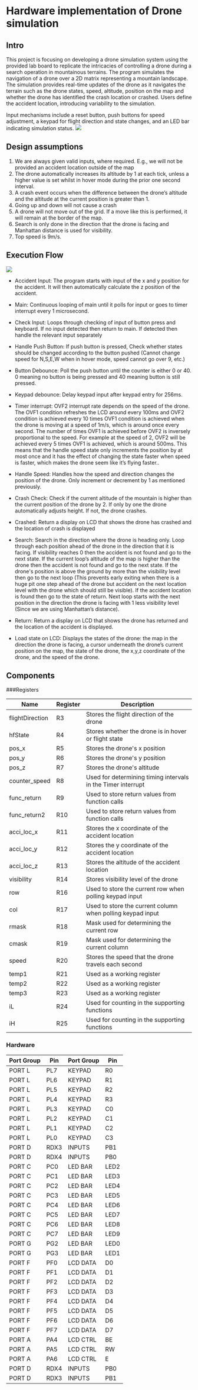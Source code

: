 # Hardware implementation of Drone simulation

## Intro
This project is focusing on developing a drone simulation system using the provided lab board to replicate the intricacies of controlling a drone during a search operation in mountainous terrains. The program simulates the navigation of a drone over a 2D matrix representing a mountain landscape. The simulation provides real-time updates of the drone as it navigates the terrain such as the drone states, speed, altitude, position on the map and whether the drone has identified the crash location or crashed. Users define the accident location, introducing variability to the simulation.

Input mechanisms include a reset button, push buttons for speed adjustment, a keypad for flight direction and state changes, and an LED bar indicating simulation status.
![](https://github.com/ace-lii/accident/blob/main/img/outline.png?raw=true)

## Design assumptions
1.	We are always given valid inputs, where required. E.g., we will not be provided an accident location outside of the map
2.	The drone automatically increases its altitude by 1 at each tick, unless a higher value is set whilst in hover mode during the prior one second interval.
3.	A crash event occurs when the difference between the drone’s altitude and the altitude at the current position is greater than 1.
4.	Going up and down will not cause a crash
5.	A drone will not move out of the grid. If a move like this is performed, it will remain at the border of the map.
6.	Search is only done in the direction that the drone is facing and Manhattan distance is used for visibility.
7.	Top speed is 9m/s.


## Execution Flow

 ![](https://github.com/ace-lii/accident/blob/main/img/flow.png?raw=true)

* Accident Input: The program starts with input of the x and y position for the accident. It will then automatically calculate the z position of the accident. 

* Main: Continuous looping of main until it polls for input or goes to timer interrupt every 1 microsecond.

* Check Input: Loops through checking of input of button press and keyboard. If no input detected then return to main. If detected then handle the relevant input separately

* Handle Push Button: If push button is pressed, Check whether states should be changed according to the button pushed (Cannot change speed for N,S,E,W when in hover mode, speed cannot go over 9, etc.)

* Button Debounce: Poll the push button until the counter is either 0 or 40. 0 meaning no button is being pressed and 40 meaning button is still pressed.

* Keypad debounce: Delay keypad input after keypad entry for 256ms.

* Timer interrupt: OVF2 interrupt rate depends on the speed of the drone. The OVF1 condition refreshes the LCD around every 100ms and OVF2 condition is achieved every 10 times OVF1 condition is achieved when the drone is moving at a speed of 1m/s, which is around once every second. The number of times OVF1 is achieved before OVF2 is inversely proportional to the speed. For example at the speed of 2, OVF2 will be achieved every 5 times OVF1 is achieved, which is around 500ms. This means that the handle speed state only increments the position by at most once and it has the effect of changing the state faster when speed is faster, which makes the drone seem like it’s flying faster..

* Handle Speed: Handles how the speed and direction changes the position of the drone. Only increment or decrement by 1 as mentioned previously.

* Crash Check: Check if the current altitude of the mountain is higher than the current position of the drone by 2. If only by one the drone automatically adjusts height. If not, the drone crashes.

* Crashed: Return a display on LCD that shows the drone has crashed and the location of crash is displayed

* Search: Search in the direction where the drone is heading only. Loop through each position ahead of the drone in the direction that it is facing. If visibility reaches 0 then the accident is not found and go to the next state. If the current loop’s altitude of the map is higher than the drone then the accident is not found and go to the next state. If the drone's position is above the ground by more than the visibility level then go to the next loop (This prevents early exiting when there is a huge pit one step ahead of the drone but accident on the next location level with the drone which should still be visible). If the accident location is found then go to the state of return. Next loop starts with the next position in the direction the drone is facing with 1 less visibility level (Since we are using Manhattan’s distance).

* Return: Return a display on LCD that shows the drone has returned and the location of the accident is displayed.

* Load state on LCD: Displays the states of the drone: the map in the direction the drone is facing, a cursor underneath the drone’s current position on the map, the state of the drone, the x,y,z coordinate of the drone, and the speed of the drone.

## Components
###Registers

| Name           | Register | Description                                                 |
|----------------|----------|-------------------------------------------------------------|
| flightDirection| R3       | Stores the flight direction of the drone                    |
| hfState        | R4       | Stores whether the drone is in hover or flight state        |
| pos_x          | R5       | Stores the drone's x position                               |
| pos_y          | R6       | Stores the drone's y position                               |
| pos_z          | R7       | Stores the drone's altitude                                 |
| counter_speed  | R8       | Used for determining timing intervals in the Timer interrupt|
| func_return    | R9       | Used to store return values from function calls             |
| func_return2   | R10      | Used to store return values from function calls             |
| acci_loc_x     | R11      | Stores the x coordinate of the accident location            |
| acci_loc_y     | R12      | Stores the y coordinate of the accident location            |
| acci_loc_z     | R13      | Stores the altitude of the accident location                |
| visibility     | R14      | Stores visibility level of the drone                         |
| row            | R16      | Used to store the current row when polling keypad input     |
| col            | R17      | Used to store the current column when polling keypad input  |
| rmask          | R18      | Mask used for determining the current row                   |
| cmask          | R19      | Mask used for determining the current column                |
| speed          | R20      | Stores the speed that the drone travels each second         |
| temp1          | R21      | Used as a working register                                   |
| temp2          | R22      | Used as a working register                                   |
| temp3          | R23      | Used as a working register                                   |
| iL             | R24      | Used for counting in the supporting functions               |
| iH             | R25      | Used for counting in the supporting functions               |



### Hardware


| Port Group  | Pin | Port Group | Pin |
|-------------|-----|------------|-----|
| PORT L      | PL7 | KEYPAD     | R0  |
| PORT L      | PL6 | KEYPAD     | R1  |
| PORT L      | PL5 | KEYPAD     | R2  |
| PORT L      | PL4 | KEYPAD     | R3  |
| PORT L      | PL3 | KEYPAD     | C0  |
| PORT L      | PL2 | KEYPAD     | C1  |
| PORT L      | PL1 | KEYPAD     | C2  |
| PORT L      | PL0 | KEYPAD     | C3  |
| PORT D      | RDX3| INPUTS     | PB1 |
| PORT D      | RDX4| INPUTS     | PB0 |
| PORT C      | PC0 | LED BAR    | LED2|
| PORT C      | PC1 | LED BAR    | LED3|
| PORT C      | PC2 | LED BAR    | LED4|
| PORT C      | PC3 | LED BAR    | LED5|
| PORT C      | PC4 | LED BAR    | LED6|
| PORT C      | PC5 | LED BAR    | LED7|
| PORT C      | PC6 | LED BAR    | LED8|
| PORT C      | PC7 | LED BAR    | LED9|
| PORT G      | PG2 | LED BAR    | LED0|
| PORT G      | PG3 | LED BAR    | LED1|
| PORT F      | PF0 | LCD DATA   | D0  |
| PORT F      | PF1 | LCD DATA   | D1  |
| PORT F      | PF2 | LCD DATA   | D2  |
| PORT F      | PF3 | LCD DATA   | D3  |
| PORT F      | PF4 | LCD DATA   | D4  |
| PORT F      | PF5 | LCD DATA   | D5  |
| PORT F      | PF6 | LCD DATA   | D6  |
| PORT F      | PF7 | LCD DATA   | D7  |
| PORT A      | PA4 | LCD CTRL   | BE  |
| PORT A      | PA5 | LCD CTRL   | RW  |
| PORT A      | PA6 | LCD CTRL   | E   |
| PORT D      | RDX4| INPUTS     | PB0 |
| PORT D      | RDX3| INPUTS     | PB1 |



